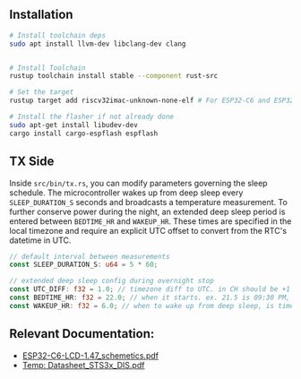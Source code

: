 ## Installation

```sh
# Install toolchain deps
sudo apt install llvm-dev libclang-dev clang


# Install Toolchain
rustup toolchain install stable --component rust-src

# Set the target
rustup target add riscv32imac-unknown-none-elf # For ESP32-C6 and ESP32-H2

# Install the flasher if not already done
sudo apt-get install libudev-dev
cargo install cargo-espflash espflash
```

## TX Side

Inside `src/bin/tx.rs`, you can modify parameters governing the sleep schedule. The microcontroller wakes up from deep sleep every `SLEEP_DURATION_S` seconds and broadcasts a temperature measurement. To further conserve power during the night, an extended deep sleep period is entered between `BEDTIME_HR` and `WAKEUP_HR`. These times are specified in the local timezone and require an explicit UTC offset to convert from the RTC's datetime in UTC.

```rs
// default interval between measurements
const SLEEP_DURATION_S: u64 = 5 * 60;

// extended deep sleep config during overnight stop
const UTC_DIFF: f32 = 1.0; // timezone diff to UTC. in CH should be +1 or +2, in AU should be +9.5 or +10.5
const BEDTIME_HR: f32 = 22.0; // when it starts. ex. 21.5 is 09:30 PM, is timezone aware
const WAKEUP_HR: f32 = 6.0; // when to wake up from deep sleep, is timezone aware
```

## Relevant Documentation:
- [ESP32-C6-LCD-1.47_schemetics.pdf](https://files.waveshare.com/wiki/ESP32-C6-LCD-1.47/ESP32-C6-LCD-1.47_schemetics.pdf)
- [Temp: Datasheet_STS3x_DIS.pdf](https://sensirion.com/media/documents/1DA31AFD/65D613A8/Datasheet_STS3x_DIS.pdf)